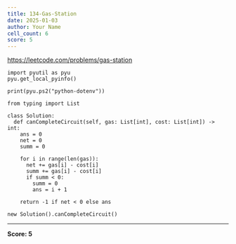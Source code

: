 ```yaml
---
title: 134-Gas-Station
date: 2025-01-03
author: Your Name
cell_count: 6
score: 5
---
```


https://leetcode.com/problems/gas-station


```
import pyutil as pyu
pyu.get_local_pyinfo()
```


```
print(pyu.ps2("python-dotenv"))
```


```
from typing import List
```


```
class Solution:
  def canCompleteCircuit(self, gas: List[int], cost: List[int]) -> int:
    ans = 0
    net = 0
    summ = 0

    for i in range(len(gas)):
      net += gas[i] - cost[i]
      summ += gas[i] - cost[i]
      if summ < 0:
        summ = 0
        ans = i + 1

    return -1 if net < 0 else ans
```


```
new Solution().canCompleteCircuit()
```


---
**Score: 5**